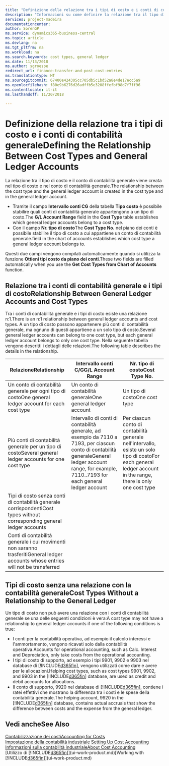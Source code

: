 ```yaml
---
title: "Definizione della relazione tra i tipi di costo e i conti di contabilità generale | Microsoft Docs"
description: "Informazioni su come definire la relazione tra il tipo di costo e il conto di contabilità generale."
services: project-madeira
documentationcenter: 
author: SorenGP
ms.service: dynamics365-business-central
ms.topic: article
ms.devlang: na
ms.tgt_pltfrm: na
ms.workload: na
ms.search.keywords: cost types, general ledger
ms.date: 11/13/2018
ms.author: sgroespe
redirect_url: finance-transfer-and-post-cost-entries
ms.translationtype: HT
ms.sourcegitcommit: 67400e424305cc705db5c1bd52a8e4de17ecc5a9
ms.openlocfilehash: f80e9b6276d26adffb5e3208ffefbf98d7f7ff96
ms.contentlocale: it-it
ms.lasthandoff: 11/20/2018

---
```

# <a name="defining-the-relationship-between-cost-types-and-general-ledger-accounts"></a><span data-ttu-id="a65d1-103">Definizione della relazione tra i tipi di costo e i conti di contabilità generale</span><span class="sxs-lookup"><span data-stu-id="a65d1-103">Defining the Relationship Between Cost Types and General Ledger Accounts</span></span>
<span data-ttu-id="a65d1-104">La relazione tra il tipo di costo e il conto di contabilità generale viene creata nel tipo di costo e nel conto di contabilità generale.</span><span class="sxs-lookup"><span data-stu-id="a65d1-104">The relationship between the cost type and the general ledger account is created in the cost type and in the general ledger account.</span></span>  

* <span data-ttu-id="a65d1-105">Tramite il campo **Intervallo conti CG** della tabella **Tipo costo** è possibile stabilire quali conti di contabilità generale appartengono a un tipo di costo.</span><span class="sxs-lookup"><span data-stu-id="a65d1-105">The **G/L Account Range** field in the **Cost Type** table establishes which general ledger accounts belong to a cost type.</span></span>  
* <span data-ttu-id="a65d1-106">Con il campo **Nr. tipo di costo**</span><span class="sxs-lookup"><span data-stu-id="a65d1-106">The **Cost Type No.**</span></span> <span data-ttu-id="a65d1-107">nel piano dei conti è possibile stabilire il tipo di costo a cui appartiene un conto di contabilità generale.</span><span class="sxs-lookup"><span data-stu-id="a65d1-107">field in the chart of accounts establishes which cost type a general ledger account belongs to.</span></span>  

<span data-ttu-id="a65d1-108">Questi due campi vengono compilati automaticamente quando si utilizza la funzione **Ottieni tipi costo da piano dei conti**.</span><span class="sxs-lookup"><span data-stu-id="a65d1-108">These two fields are filled automatically when you use the **Get Cost Types from Chart of Accounts** function.</span></span>  

## <a name="relationship-between-general-ledger-accounts-and-cost-types"></a><span data-ttu-id="a65d1-109">Relazione tra i conti di contabilità generale e i tipi di costo</span><span class="sxs-lookup"><span data-stu-id="a65d1-109">Relationship Between General Ledger Accounts and Cost Types</span></span>  
<span data-ttu-id="a65d1-110">Tra i conti di contabilità generale e i tipi di costo esiste una relazione n:1.</span><span class="sxs-lookup"><span data-stu-id="a65d1-110">There is an n:1 relationship between general ledger accounts and cost types.</span></span> <span data-ttu-id="a65d1-111">A un tipo di costo possono appartenere più conti di contabilità generale, ma ognuno di questi appartiene a un solo tipo di costo.</span><span class="sxs-lookup"><span data-stu-id="a65d1-111">Several general ledger accounts can belong to one cost type, but each general ledger account belongs to only one cost type.</span></span> <span data-ttu-id="a65d1-112">Nella seguente tabella vengono descritti i dettagli delle relazioni.</span><span class="sxs-lookup"><span data-stu-id="a65d1-112">The following table describes the details in the relationship.</span></span>  

|<span data-ttu-id="a65d1-113">Relazione</span><span class="sxs-lookup"><span data-stu-id="a65d1-113">Relationship</span></span>|<span data-ttu-id="a65d1-114">**Intervallo conti C/G**</span><span class="sxs-lookup"><span data-stu-id="a65d1-114">**G/L Account Range**</span></span>|<span data-ttu-id="a65d1-115">**Nr. tipo di costo**</span><span class="sxs-lookup"><span data-stu-id="a65d1-115">**Cost Type No.**</span></span>|  
|------------------|------------------------------------------------|-------------------------------------------|  
|<span data-ttu-id="a65d1-116">Un conto di contabilità generale per ogni tipo di costo</span><span class="sxs-lookup"><span data-stu-id="a65d1-116">One general ledger account for each cost type</span></span>|<span data-ttu-id="a65d1-117">Un conto di contabilità generale</span><span class="sxs-lookup"><span data-stu-id="a65d1-117">One general ledger account</span></span>|<span data-ttu-id="a65d1-118">Un tipo di costo</span><span class="sxs-lookup"><span data-stu-id="a65d1-118">One cost type</span></span>|  
|<span data-ttu-id="a65d1-119">Più conti di contabilità generale per un tipo di costo</span><span class="sxs-lookup"><span data-stu-id="a65d1-119">Several general ledger accounts for one cost type</span></span>|<span data-ttu-id="a65d1-120">Intervallo di conti di contabilità generale, ad esempio da 7110 a 7193, per ciascun conto di contabilità generale</span><span class="sxs-lookup"><span data-stu-id="a65d1-120">General ledger account range, for example, 7110..7193 for each general ledger account</span></span>|<span data-ttu-id="a65d1-121">Per ciascun conto di contabilità generale nell'intervallo, esiste un solo tipo di costo</span><span class="sxs-lookup"><span data-stu-id="a65d1-121">For each general ledger account in the range, there is only one cost type</span></span>|  
|<span data-ttu-id="a65d1-122">Tipi di costo senza conti di contabilità generale corrispondenti</span><span class="sxs-lookup"><span data-stu-id="a65d1-122">Cost types without corresponding general ledger accounts</span></span>|<Empty>||  
|<span data-ttu-id="a65d1-123">Conti di contabilità generale i cui movimenti non saranno trasferiti</span><span class="sxs-lookup"><span data-stu-id="a65d1-123">General ledger accounts whose entries will not be transferred</span></span>||<Empty>|  

## <a name="cost-types-without-a-relationship-to-the-general-ledger"></a><span data-ttu-id="a65d1-124">Tipi di costo senza una relazione con la contabilità generale</span><span class="sxs-lookup"><span data-stu-id="a65d1-124">Cost Types Without a Relationship to the General Ledger</span></span>  
<span data-ttu-id="a65d1-125">Un tipo di costo non può avere una relazione con i conti di contabilità generale se una delle seguenti condizioni è vera:</span><span class="sxs-lookup"><span data-stu-id="a65d1-125">A cost type may not have a relationship to general ledger accounts if one of the following conditions is true:</span></span>  

* <span data-ttu-id="a65d1-126">I conti per la contabilità operativa, ad esempio il calcolo interessi e l'ammortamento, vengono ricavati solo dalla contabilità operativa.</span><span class="sxs-lookup"><span data-stu-id="a65d1-126">Accounts for operational accounting, such as Calc. Interest and Depreciation, only take costs from the operational accounting.</span></span>  
* <span data-ttu-id="a65d1-127">I tipi di costo di supporto, ad esempio i tipi 9901, 9902 e 9903 nel database di [!INCLUDE[d365fin](includes/d365fin_md.md)], vengono utilizzati come dare e avere per le allocazioni.</span><span class="sxs-lookup"><span data-stu-id="a65d1-127">Helping cost types, such as cost types 9901, 9902, and 9903 in the [!INCLUDE[d365fin](includes/d365fin_md.md)] database, are used as credit and debit accounts for allocations.</span></span>  
* <span data-ttu-id="a65d1-128">Il conto di supporto, 9920 nel database di [!INCLUDE[d365fin](includes/d365fin_md.md)], contiene i ratei effettivi che mostrano la differenza tra i costi e le spese della contabilità generale.</span><span class="sxs-lookup"><span data-stu-id="a65d1-128">The helping account, 9920 in the [!INCLUDE[d365fin](includes/d365fin_md.md)] database, contains actual accruals that show the difference between costs and the expense from the general ledger.</span></span>  

## <a name="see-also"></a><span data-ttu-id="a65d1-129">Vedi anche</span><span class="sxs-lookup"><span data-stu-id="a65d1-129">See Also</span></span>  
[<span data-ttu-id="a65d1-130">Contabilizzazione dei costi</span><span class="sxs-lookup"><span data-stu-id="a65d1-130">Accounting for Costs</span></span>](finance-manage-cost-accounting.md)  
<span data-ttu-id="a65d1-131">[Impostazione della contabilità industriale](finance-set-up-cost-accounting.md) </span><span class="sxs-lookup"><span data-stu-id="a65d1-131">[Setting Up Cost Accounting](finance-set-up-cost-accounting.md) </span></span>  
[<span data-ttu-id="a65d1-132">Informazioni sulla contabilità industriale</span><span class="sxs-lookup"><span data-stu-id="a65d1-132">About Cost Accounting</span></span>](finance-about-cost-accounting.md)  
<span data-ttu-id="a65d1-133">[Utilizzo di [!INCLUDE[d365fin](includes/d365fin_md.md)]](ui-work-product.md)</span><span class="sxs-lookup"><span data-stu-id="a65d1-133">[Working with [!INCLUDE[d365fin](includes/d365fin_md.md)]](ui-work-product.md)</span></span>

